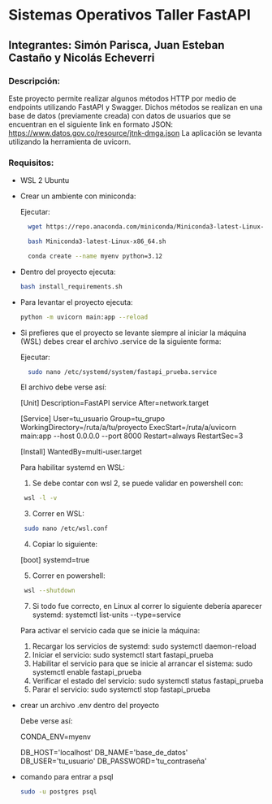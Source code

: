 # Sistemas Operativos Taller FastAPI
## Integrantes: Simón Parisca, Juan Esteban Castaño y Nicolás Echeverri
### Descripción:
Este proyecto permite realizar algunos métodos HTTP por medio de endpoints utilizando FastAPI y Swagger.
Dichos métodos se realizan en una base de datos (previamente creada) con datos de usuarios que se encuentran en el siguiente link en formato JSON: https://www.datos.gov.co/resource/jtnk-dmga.json
La aplicación se levanta utilizando la herramienta de uvicorn.
### Requisitos:
- WSL 2 Ubuntu
- Crear un ambiente con miniconda:

  Ejecutar:
  ```bash
    wget https://repo.anaconda.com/miniconda/Miniconda3-latest-Linux-x86_64.sh
  ```
  ```bash
    bash Miniconda3-latest-Linux-x86_64.sh
  ```
  ```bash
    conda create --name myenv python=3.12
  ```
- Dentro del proyecto ejecuta:
    ```bash
    bash install_requirements.sh
    ```
    
- Para levantar el proyecto ejecuta:
    ```bash
    python -m uvicorn main:app --reload
    ```
  
- Si prefieres que el proyecto se levante siempre al iniciar la máquina (WSL) debes crear el archivo .service de la siguiente forma:

  Ejecutar:
  ```bash
    sudo nano /etc/systemd/system/fastapi_prueba.service
  ```
  El archivo debe verse así:
  
    [Unit]
    Description=FastAPI service
    After=network.target
    
    [Service]
    User=tu_usuario
    Group=tu_grupo
    WorkingDirectory=/ruta/a/tu/proyecto
    ExecStart=/ruta/a/uvicorn main:app --host 0.0.0.0 --port 8000
    Restart=always
    RestartSec=3
    
    [Install]
    WantedBy=multi-user.target
  
  Para habilitar systemd en WSL:
  
  1. Se debe contar con wsl 2, se puede validar en powershell con:
    ```bash
     wsl -l -v
    ```
  3. Correr en WSL:
    ```bash
     sudo nano /etc/wsl.conf
    ```
  4. Copiar lo siguiente:

    [boot]
    systemd=true
  
  5. Correr en powershell:
    ```bash
     wsl --shutdown
    ```
  7. Si todo fue correcto, en Linux al correr lo siguiente debería aparecer systemd: systemctl list-units --type=service

  Para activar el servicio cada que se inicie la máquina:
  1. Recargar los servicios de systemd: sudo systemctl daemon-reload
  2. Iniciar el servicio: sudo systemctl start fastapi_prueba
  3. Habilitar el servicio para que se inicie al arrancar el sistema: sudo systemctl enable fastapi_prueba
  4. Verificar el estado del servicio: sudo systemctl status fastapi_prueba
  5. Parar el servicio: sudo systemctl stop fastapi_prueba

- crear un archivo .env dentro del proyecto

  Debe verse así:
  
    CONDA_ENV=myenv

    DB_HOST='localhost'
    DB_NAME='base_de_datos'
    DB_USER='tu_usuario'
    DB_PASSWORD='tu_contraseña'

- comando para entrar a psql
  ```bash
  sudo -u postgres psql
  ```

